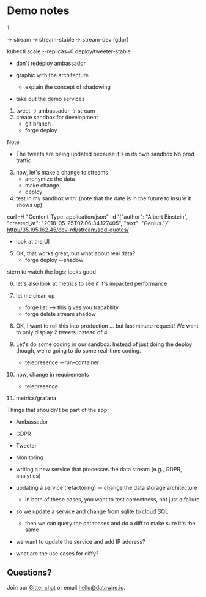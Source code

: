 # Demo notes

1


-> stream
   -> stream-stable 
   -> stream-dev (gdpr)


kubectl scale --replicas=0 deploy/tweeter-stable

* don't redeploy ambassador
* graphic with the architecture
   * explain the concept of shadowing

* take out the demo services

1. tweet -> ambassador -> stream
2. create sandbox for development
   * git branch
   * forge deploy

Note:
* The tweets are being updated because it's in its own sandbox
  No prod traffic


3. now, let's make a change to streams
   * anonymize the data
   * make change
   * deploy
4. test in my sandbox with: (note that the date is in the future to insure it shows up)

curl -H "Content-Type: application/json" -d '{"author": "Albert Einstein", "created_at": "2018-05-25T07:06:34.127405", "text": "Genius."}' http://35.195.162.45/dev-rdl/stream/add-quotes/

   * look at the UI
5. OK, that works great, but what about real data?
   * forge deploy --shadow

stern to watch the logs; looks good

6. let's also look at metrics to see if it's impacted performance

7. let me clean up
   * forge list --> this gives you tracability
   * forge delete stream shadow

8. OK, I want to roll this into production ... but last minute request! We want to only display 2 tweets instead of 4.

9. Let's do some coding in our sandbox. Instead of just doing the deploy though, we're going to do some real-time coding.
   * telepresence --run-container 

7. now, change in requirements
   * telepresence
8. metrics/grafana


Things that shouldn't be part of the app:

* Ambassador
* GDPR
* Tweeter
* Monitoring








* writing a new service that processes the data stream (e.g., GDPR, analytics)
* updating a service (refactoring) -- change the data storage architecture
  * in both of these cases, you want to test correctness, not just a failure

* so we update a service and change from sqlite to cloud SQL
  * then we can query the databases and do a diff to make sure it's the same
* we want to update the service and add IP address?

* what are the use cases for diffy?


## Questions?

Join our [Gitter chat](https://gitter.im/datawire/users) or email hello@datawire.io.
